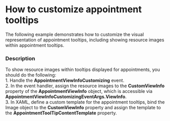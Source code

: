 # How to customize appointment tooltips


<p>The following example demonstrates how to customize the visual representation of appointment tooltips, including showing resource images within appointment tooltips.</p>


<h3>Description</h3>

<p>To show resource images within tooltips displayed for appointments, you should do the following:<br />
1. Handle the <strong>AppointmentViewInfoCustomizing</strong> event.<br />
2. In the event handler, assign the resource images to the <strong>CustomViewInfo</strong> property of the <strong>AppointmentViewInfo</strong> object, which is accessible via <strong>AppointmentViewInfoCustomizingEventArgs.ViewInfo</strong>.<br />
3. In XAML, define a custom template for the appointment tooltips, bind the Image object to the <strong>CustomViewInfo</strong> property and assign the template to the <strong>AppointmentToolTipContentTemplate</strong> property.</p>

<br/>


